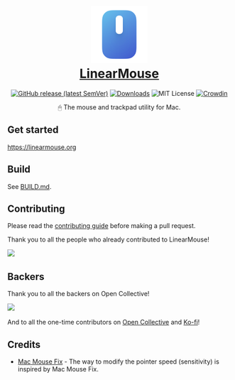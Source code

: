 <h1 align="center">
  <a href="https://linearmouse.org/">
    <img src="logo.svg" width="128" height="128" />
    <br />
    LinearMouse
  </a>
</h1>

<p align="center">
  <a href="https://github.com/linearmouse/linearmouse/releases/latest"><img alt="GitHub release (latest SemVer)" src="https://img.shields.io/github/v/release/linearmouse/linearmouse?sort=semver"></a>
  <a href="https://github.com/linearmouse/linearmouse/releases/latest/download/LinearMouse.dmg"><img src="https://img.shields.io/github/downloads/linearmouse/linearmouse/total" alt="Downloads" /></a>
  <img src="https://img.shields.io/github/license/linearmouse/linearmouse" alt="MIT License" />
  <a href="https://crowdin.com/project/linearmouse"><img src="https://badges.crowdin.net/linearmouse/localized.svg" alt="Crowdin" /></a>
</p>

<p align="center">
🖱 The mouse and trackpad utility for Mac.
</p>

## Get started

https://linearmouse.org

## Build

See [BUILD.md](BUILD.md).

## Contributing

Please read the [contributing guide](CONTRIBUTING.md) before making a pull request.

Thank you to all the people who already contributed to LinearMouse!

<a href="https://github.com/linearmouse/linearmouse/graphs/contributors">
  <img src="https://opencollective.com/linearmouse/contributors.svg?button=0" />
</a>

## Backers

Thank you to all the backers on Open Collective!

<p>
  <a href="https://opencollective.com/linearmouse">
    <img src="https://opencollective.com/linearmouse/tiers/backers.svg" />
  </a>
</p>

And to all the one-time contributors on [Open Collective](https://opencollective.com/linearmouse#section-top-financial-contributors) and [Ko-fi](https://ko-fi.com/lujjjh#topSupportersContainerDiv)!

## Credits

* [Mac Mouse Fix](https://github.com/noah-nuebling/mac-mouse-fix) - The way to modify the pointer speed (sensitivity) is inspired by Mac Mouse Fix.

